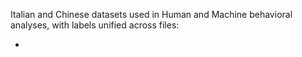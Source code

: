 Italian and Chinese datasets used in Human and Machine behavioral analyses, with labels unified across files:

- 
